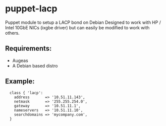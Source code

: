 puppet-lacp
===========

Puppet module to setup a LACP bond on Debian
Designed to work with HP / Intel 10GbE NICs (ixgbe driver) but can easily be modified to work with others.


## Requirements:

* Augeas
* A Debian based distro

## Example:

```
  class { 'lacp':
    address       => '10.51.11.143',
    netmask       => '255.255.254.0',
    gateway       => '10.51.11.1',
    nameservers   => '10.51.11.10',
    searchdomains => 'mycompany.com',
  }
```
